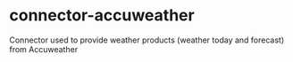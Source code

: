 # connector-accuweather
Connector used to provide weather products (weather today and forecast) from Accuweather
